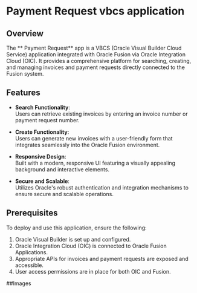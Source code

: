 #  Payment Request  vbcs application

## Overview  
The ** Payment Request** app is a VBCS (Oracle Visual Builder Cloud Service) application integrated with Oracle Fusion via Oracle Integration Cloud (OIC). It provides a comprehensive platform for searching, creating, and managing invoices and payment requests directly connected to the Fusion system.  

## Features  
- **Search Functionality**:  
  Users can retrieve existing invoices by entering an invoice number or payment request number.  

- **Create Functionality**:  
  Users can generate new invoices with a user-friendly form that integrates seamlessly into the Oracle Fusion environment.  

- **Responsive Design**:  
  Built with a modern, responsive UI featuring a visually appealing background and interactive elements.  

- **Secure and Scalable**:  
  Utilizes Oracle's robust authentication and integration mechanisms to ensure secure and scalable operations.  

## Prerequisites  
To deploy and use this application, ensure the following:  
1. Oracle Visual Builder is set up and configured.  
2. Oracle Integration Cloud (OIC) is connected to Oracle Fusion Applications.  
3. Appropriate APIs for invoices and payment requests are exposed and accessible.  
4. User access permissions are in place for both OIC and Fusion.

##Images



